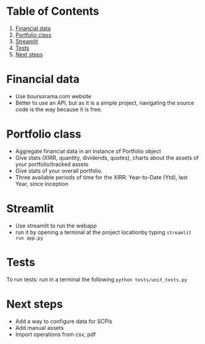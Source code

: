 
# Table of Contents

1.  [Financial data](#orgfaae222)
2.  [Portfolio class](#org764195c)
3.  [Streamlit](#orgadc9785)
4.  [Tests](#org0bc1fb9)
5.  [Next steps](#orga074def)



<a id="orgfaae222"></a>

# Financial data

-   Use boursorama.com website
-   Better to use an API, but as it is a simple project, navigating the source code is the way because it is free.


<a id="org764195c"></a>

# Portfolio class

-   Aggregate financial data in an instance of Portfolio object
-   Give stats (XIRR, quantity, dividends, quotes), charts about the assets of your portfolio/tracked assets
-   Give stats of your overall portfolio.
-   Three available periods of time for the XIRR: Year-to-Date (Ytd), last Year, since inception


<a id="orgadc9785"></a>

# Streamlit

-   Use streamlit to run the webapp
-   run it by opening a terminal at the project locationby typing `streamlit run app.py`


<a id="org0bc1fb9"></a>

# Tests

To run tests: run in a terminal the following `python tests/unit_tests.py`


<a id="orga074def"></a>

# Next steps

-   Add a way to configure data for SCPIs
-   Add manual assets
-   Import operations from csv, pdf

